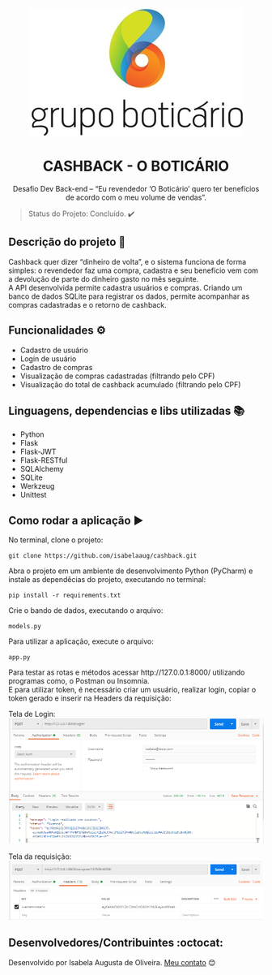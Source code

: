 <h1 align="center">
<img src="https://github.com/isabelaaug/cashback/blob/master/assets/Grupo-boticario-logo.jpg" alt="logo">
<br>
<br>
CASHBACK - O BOTICÁRIO
</h1>
<p align="center">Desafio Dev Back-end – “Eu revendedor ‘O Boticário’ quero ter benefícios de acordo com o meu volume de vendas”.</p>

> Status do Projeto: Concluído. :heavy_check_mark: 

## Descrição do projeto :page_facing_up:

<p>Cashback quer dizer “dinheiro de volta”, e o sistema funciona de forma simples: o revendedor 
faz uma compra, cadastra e seu benefício vem com a devolução de parte do dinheiro gasto no mês seguinte.<br>
A API desenvolvida permite cadastra usuários e compras. Criando um banco de dados SQLite para registrar os dados, permite acompanhar 
as compras cadastradas e o retorno de cashback.</p>

## Funcionalidades :gear:

- Cadastro de usuário
- Login de usuário
- Cadastro de compras
- Visualização de compras cadastradas (filtrando pelo CPF)
- Visualização do total de cashback acumulado (filtrando pelo CPF)

## Linguagens, dependencias e libs utilizadas :books:

- Python
- Flask
- Flask-JWT
- Flask-RESTful
- SQLAlchemy
- SQLite
- Werkzeug
- Unittest

## Como rodar a aplicação :arrow_forward:

No terminal, clone o projeto: 
```
git clone https://github.com/isabelaaug/cashback.git
```
Abra o projeto em um ambiente de desenvolvimento Python (PyCharm) e instale as dependêcias do projeto, executando no terminal:
```
pip install -r requirements.txt
```
Crie o bando de dados, executando o arquivo:
```
models.py
```
Para utilizar a aplicação, execute o arquivo:
```
app.py
```
<p>Para testar as rotas e métodos acessar http://127.0.0.1:8000/ utilizando programas como, o Postman ou Insomnia.
<br>
E para utilizar token, é necessário criar um usuário, realizar login, copiar o token gerado e inserir na Headers da requisição:
<br></p>
<p>
Tela de Login:
<br>
  <img src="https://github.com/isabelaaug/cashback/blob/master/assets/token%201.PNG" alt="token1">
<br></p>
<p>
Tela da requisição:
<br>
  <img src="https://github.com/isabelaaug/cashback/blob/master/assets/token%202.PNG" alt="token2">
<br></p>

## Desenvolvedores/Contribuintes :octocat:
Desenvolvido por Isabela Augusta de Oliveira. [Meu contato](https://www.linkedin.com/in/isabela-augusta-de-oliveira-8a50a8194/) :blush:
